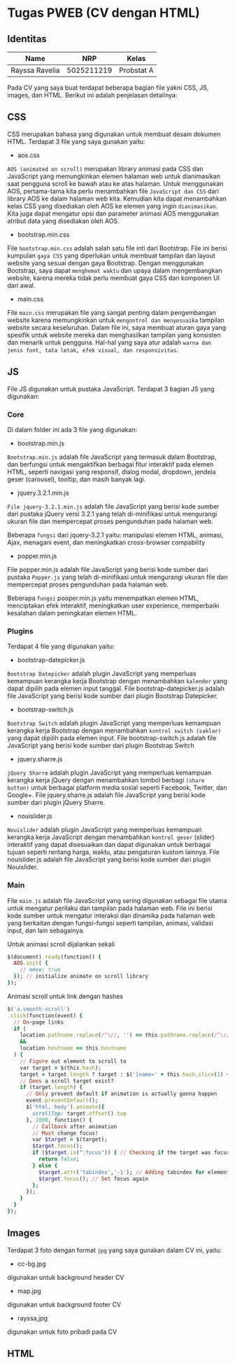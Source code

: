 # Tugas PWEB (CV dengan HTML)

## Identitas
| Name           | NRP        | Kelas     |
| ---            | ---        | ----------|
| Rayssa Ravelia | 5025211219 |Probstat A |

Pada CV yang saya buat terdapat beberapa bagian file yakni CSS, JS, images, dan HTML. Berikut ini adalah penjelasan detailnya:

## CSS
CSS merupakan bahasa yang digunakan untuk membuat desain dokumen HTML. Terdapat 3 file yang saya gunakan yaitu:
- aos.css

`AOS (animated on scroll)` merupakan library animasi pada CSS dan JavaScript yang memungkinkan elemen halaman web untuk dianimasikan saat pengguna scroll ke bawah atau ke atas halaman. 
Untuk menggunakan AOS, pertama-tama kita perlu menambahkan file `JavaScript dan CSS` dari library AOS ke dalam halaman web kita. Kemudian kita dapat menambahkan kelas CSS yang disediakan oleh AOS ke elemen yang ingin `dianimasikan`. Kita juga dapat mengatur opsi dan parameter animasi AOS menggunakan atribut data yang disediakan oleh AOS.

- bootstrap.min.css

File `bootstrap.min.css` adalah salah satu file inti dari Bootstrap. File ini berisi kumpulan `gaya CSS` yang diperlukan untuk membuat tampilan dan layout website yang sesuai dengan gaya Bootstrap.
Dengan menggunakan Bootstrap, saya dapat `menghemat waktu` dan upaya dalam mengembangkan website, karena mereka tidak perlu membuat gaya CSS dan komponen UI dari awal.

- main.css

File `main.css` merupakan file yang sangat penting dalam pengembangan website karena memungkinkan untuk `mengontrol dan menyesuaika` tampilan website secara keseluruhan. Dalam file ini, saya membuat aturan gaya yang spesifik untuk website mereka dan menghasilkan tampilan yang konsisten dan menarik untuk pengguna. Hal-hal yang saya atur adalah `warna dan jenis font, tata letak, efek visual, dan responsivitas`.

## JS
File JS digunakan untuk pustaka JavaScript. Terdapat 3 bagian JS yang digunakan:

### Core
Di dalam folder ini ada 3 file yang digunakan:

- bootstrap.min.js

`Bootstrap.min.js` adalah file JavaScript yang termasuk dalam Bootstrap, dan berfungsi untuk mengaktifkan berbagai fitur interaktif pada elemen HTML, seperti navigasi yang responsif, dialog modal, dropdown, jendela geser (carousel), tooltip, dan masih banyak lagi.

- jquery.3.2.1.min.js

`File jquery-3.2.1.min.js` adalah file JavaScript yang berisi kode sumber dari pustaka jQuery versi 3.2.1 yang telah di-minifikasi untuk mengurangi ukuran file dan mempercepat proses pengunduhan pada halaman web.

Beberapa `fungsi` dari jquery-3.2.1 yaitu: manipulasi elemen HTML, animasi, Ajax, menagani event, dan meningkatkan cross-browser compability

- popper.min.js

File popper.min.js adalah file JavaScript yang berisi kode sumber dari pustaka `Popper.js` yang telah di-minifikasi untuk mengurangi ukuran file dan mempercepat proses pengunduhan pada halaman web. 

Beberapa `fungsi` pooper.min.js yaitu menempatkan elemen HTML, menciptakan efek interaktif, meningkatkan user experience, memperbaiki kesalahan dalam peningkatan elemen HTML.

### Plugins
Terdapat 4 file yang digunakan yaitu:
- bootstrap-datepicker.js

`Bootstrap Datepicker` adalah plugin JavaScript yang memperluas kemampuan kerangka kerja Bootstrap dengan menambahkan `kalender` yang dapat dipilih pada elemen input tanggal. File bootstrap-datepicker.js adalah file JavaScript yang berisi kode sumber dari plugin Bootstrap Datepicker.

- bootstrap-switch.js

`Bootstrap Switch` adalah plugin JavaScript yang memperluas kemampuan kerangka kerja Bootstrap dengan menambahkan `kontrol switch (saklar)` yang dapat dipilih pada elemen input. File bootstrap-switch.js adalah file JavaScript yang berisi kode sumber dari plugin Bootstrap Switch

- jquery.sharre.js

`jQuery Sharre` adalah plugin JavaScript yang memperluas kemampuan kerangka kerja jQuery dengan menambahkan tombol berbagi `(share button)` untuk berbagai platform media sosial seperti Facebook, Twitter, dan Google+. File jquery.sharre.js adalah file JavaScript yang berisi kode sumber dari plugin jQuery Sharre.

- nouislider.js

`Nouislider` adalah plugin JavaScript yang memperluas kemampuan kerangka kerja JavaScript dengan menambahkan `kontrol geser` (slider) interaktif yang dapat disesuaikan dan dapat digunakan untuk berbagai tujuan seperti rentang harga, waktu, atau pengaturan kustom lainnya. File nouislider.js adalah file JavaScript yang berisi kode sumber dari plugin Nouislider.

### Main

File `main.js` adalah file JavaScript yang sering digunakan sebagai file utama untuk mengatur perilaku dan tampilan pada halaman web. File ini berisi kode sumber untuk mengatur interaksi dan dinamika pada halaman web yang berkaitan dengan fungsi-fungsi seperti tampilan, animasi, validasi input, dan lain sebagainya.

Untuk animasi scroll dijalankan sekali
```ruby
$(document).ready(function() {
  AOS.init( {
    // once: true  
  }); // initialize animate on scroll library
});
```
Animasi scroll untuk link dengan hashes
```ruby
$('a.smooth-scroll')
.click(function(event) {
  // On-page links
  if (
    location.pathname.replace(/^\//, '') == this.pathname.replace(/^\//, '') 
    && 
    location.hostname == this.hostname
  ) {
    // Figure out element to scroll to
    var target = $(this.hash);
    target = target.length ? target : $('[name=' + this.hash.slice(1) + ']');
    // Does a scroll target exist?
    if (target.length) {
      // Only prevent default if animation is actually gonna happen
      event.preventDefault();
      $('html, body').animate({
        scrollTop: target.offset().top
      }, 1000, function() {
        // Callback after animation
        // Must change focus!
        var $target = $(target);
        $target.focus();
        if ($target.is(":focus")) { // Checking if the target was focused
          return false;
        } else {
          $target.attr('tabindex','-1'); // Adding tabindex for elements not focusable
          $target.focus(); // Set focus again
        };
      });
    }
  }
});
```

## Images
Terdapat 3 foto dengan format `jpg` yang saya gunakan dalam CV ini, yaitu:
- cc-bg.jpg

digunakan untuk background header CV

- map.jpg

digunakan untuk background footer CV

- rayssa,jpg

digunakan untuk foto pribadi pada CV

## HTML
